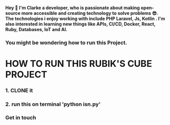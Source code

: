 #### Hey 👋 I'm Clarke a developer, who is passionate about making open-source more accessible and creating technology to solve problems 😎. The technologies i enjoy working with include PHP Laravel, Js, Kotlin . I'm also interested in learning new things like APIs, CI/CD, Docker, React, Ruby, Databases, IoT and AI.

### You might be wondering how to run this Project.

<h1> HOW TO RUN THIS RUBIK'S CUBE PROJECT</h1>

### 1. CLONE it

### 2. run this on terminal 'python isn.py'

### Get in touch

<p>

</p>
